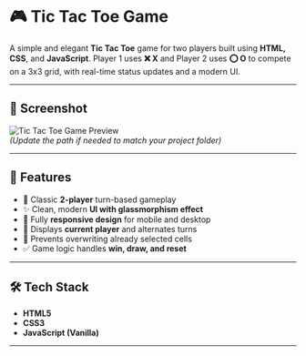 # 🎮 Tic Tac Toe Game

A simple and elegant **Tic Tac Toe** game for two players built using **HTML, CSS**, and **JavaScript**. Player 1 uses **❌ X** and Player 2 uses **⭕ O** to compete on a 3x3 grid, with real-time status updates and a modern UI.

---

## 📸 Screenshot

![Tic Tac Toe Game Preview](./assets/screenshot.png)  
*(Update the path if needed to match your project folder)*

---

## 🎯 Features

- 🧠 Classic **2-player** turn-based gameplay
- ✨ Clean, modern **UI with glassmorphism effect**
- 📱 Fully **responsive design** for mobile and desktop
- 🔁 Displays **current player** and alternates turns
- 🚫 Prevents overwriting already selected cells
- ✅ Game logic handles **win, draw, and reset**

---

## 🛠️ Tech Stack

- **HTML5**
- **CSS3**
- **JavaScript (Vanilla)**

---


